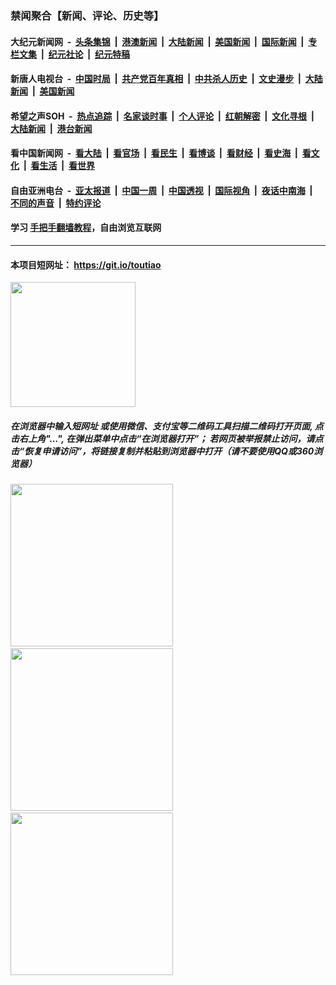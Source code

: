 ### 禁闻聚合【新闻、评论、历史等】

#### 大纪元新闻网 &nbsp;-&nbsp; [头条集锦](indexes/E头条集锦.md?t=02130344) &nbsp;|&nbsp; [港澳新闻](indexes/E港澳新闻.md?t=02130344)  &nbsp;|&nbsp; [大陆新闻](indexes/E大陆新闻.md?t=02130344) &nbsp;|&nbsp; [美国新闻](indexes/E美国新闻.md?t=02130344) &nbsp;|&nbsp; [国际新闻](indexes/E国际新闻.md?t=02130344) &nbsp;|&nbsp; [专栏文集](indexes/E专栏文集.md?t=02130344) &nbsp;|&nbsp; [纪元社论](indexes/E纪元社论.md?t=02130344) &nbsp;|&nbsp; [纪元特稿](indexes/E纪元特稿.md?t=02130344) 

#### 新唐人电视台 &nbsp;-&nbsp; [中国时局](indexes/N中国时局.md?t=02130344) &nbsp;|&nbsp; [共产党百年真相](indexes/N共产党百年真相.md?t=02130344) &nbsp;|&nbsp; [中共杀人历史](indexes/N中共杀人历史.md?t=02130344) &nbsp;|&nbsp; [文史漫步](indexes/N文史漫步.md?t=02130344) &nbsp;|&nbsp; [大陆新闻](indexes/N大陆新闻.md?t=02130344) &nbsp;|&nbsp; [美国新闻](indexes/N美国新闻.md?t=02130344)

#### 希望之声SOH &nbsp;-&nbsp; [热点追踪](indexes/H热点追踪.md?t=02130344) &nbsp;|&nbsp; [名家谈时事](indexes/H名家谈时事.md?t=02130344) &nbsp;|&nbsp; [个人评论](indexes/H个人评论.md?t=02130344)  &nbsp;|&nbsp; [红朝解密](indexes/H红朝解密.md?t=02130344) &nbsp;|&nbsp; [文化寻根](indexes/H文化寻根.md?t=02130344) &nbsp;|&nbsp; [大陆新闻](indexes/H大陆新闻.md?t=02130344) &nbsp;|&nbsp; [港台新闻](indexes/H港台新闻.md?t=02130344)

#### 看中国新闻网 &nbsp;-&nbsp; [看大陆](indexes/S看大陆.md?t=02130344) &nbsp;|&nbsp; [看官场](indexes/S看官场.md?t=02130344) &nbsp;|&nbsp; [看民生](indexes/S看民生.md?t=02130344)  &nbsp;|&nbsp; [看博谈](indexes/S看博谈.md?t=02130344) &nbsp;|&nbsp; [看财经](indexes/S看财经.md?t=02130344) &nbsp;|&nbsp; [看史海](indexes/S看史海.md?t=02130344) &nbsp;|&nbsp; [看文化](indexes/S看文化.md?t=02130344) &nbsp;|&nbsp; [看生活](indexes/S看生活.md?t=02130344) &nbsp;|&nbsp; [看世界](indexes/S看世界.md?t=02130344)

#### 自由亚洲电台 &nbsp;-&nbsp; [亚太报道](indexes/R亚太报道.md?t=02130344) &nbsp;|&nbsp; [中国一周](indexes/R中国一周.md?t=02130344) &nbsp;|&nbsp; [中国透视](indexes/R中国透视.md?t=02130344)  &nbsp;|&nbsp; [国际视角](indexes/R国际视角.md?t=02130344) &nbsp;|&nbsp; [夜话中南海](indexes/R夜话中南海.md?t=02130344) &nbsp;|&nbsp; [不同的声音](indexes/R不同的声音.md?t=02130344) &nbsp;|&nbsp; [特约评论](indexes/R特约评论.md?t=02130344)

#### 学习 [手把手翻墙教程](https://github.com/gfw-breaker/guides/wiki)，自由浏览互联网

----

#### 本项目短网址： https://git.io/toutiao
<img src="https://raw.githubusercontent.com/gfw-breaker/banned-news/master/scripts/img/qr.png" width="200px"/>  

##### 在浏览器中输入短网址 或使用微信、支付宝等二维码工具扫描二维码打开页面, 点击右上角"...", 在弹出菜单中点击“在浏览器打开”； 若网页被举报禁止访问，请点击“恢复申请访问”，将链接复制并粘贴到浏览器中打开（请不要使用QQ或360浏览器）

<img src="https://raw.githubusercontent.com/gfw-breaker/banned-news/master/scripts/img/1.png" width="260px"/> &nbsp; <img src="https://raw.githubusercontent.com/gfw-breaker/banned-news/master/scripts/img/2.png" width="260px"/> &nbsp; <img src="https://raw.githubusercontent.com/gfw-breaker/banned-news/master/scripts/img/3.png" width="260px"/>
